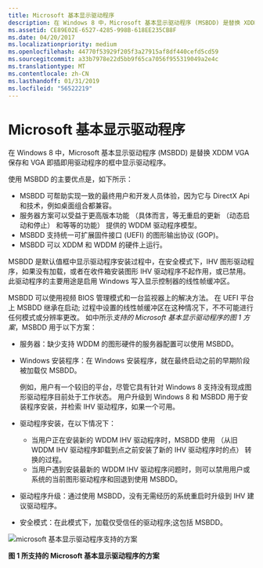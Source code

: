 ```yaml
---
title: Microsoft 基本显示驱动程序
description: 在 Windows 8 中，Microsoft 基本显示驱动程序 (MSBDD) 是替换 XDDM VGA 保存和 VGA 即插即用驱动程序的框中显示驱动程序。
ms.assetid: CE89E02E-6527-4285-998B-618EE235CB8F
ms.date: 04/20/2017
ms.localizationpriority: medium
ms.openlocfilehash: 44770f53929f205f3a27915af8df440cefd5cd59
ms.sourcegitcommit: a33b7978e22d5bb9f65ca7056f955319049a2e4c
ms.translationtype: MT
ms.contentlocale: zh-CN
ms.lasthandoff: 01/31/2019
ms.locfileid: "56522219"
---
```

# <a name="microsoft-basic-display-driver"></a>Microsoft 基本显示驱动程序


在 Windows 8 中，Microsoft 基本显示驱动程序 (MSBDD) 是替换 XDDM VGA 保存和 VGA 即插即用驱动程序的框中显示驱动程序。

使用 MSBDD 的主要优点是，如下所示：

-   MSBDD 可帮助实现一致的最终用户和开发人员体验，因为它与 DirectX Api 和技术，例如桌面组合都兼容。
-   服务器方案可以受益于更高版本功能 （具体而言，等无重启的更新 （动态启动和停止） 和等等的功能） 提供的 WDDM 驱动程序模型。
-   MSBDD 支持统一可扩展固件接口 (UEFI) 的图形输出协议 (GOP)。
-   MSBDD 可以 XDDM 和 WDDM 的硬件上运行。

MSBDD 是默认值框中显示驱动程序安装过程中，在安全模式下，IHV 图形驱动程序，如果没有加载，或者在收件箱安装图形 IHV 驱动程序不起作用，或已禁用。 此驱动程序的主要用途是启用 Windows 写入显示控制器的线性帧缓冲区。

MSBDD 可以使用视频 BIOS 管理模式和一台监视器上的解决方法。 在 UEFI 平台上 MSBDD 继承在启动; 过程中设置的线性帧缓冲区在这种情况下，不不可能进行任何模式或分辨率更改。 如中所示*支持的 Microsoft 基本显示驱动程序的图 1 方案*，MSBDD 用于以下方案：

-   服务器：缺少支持 WDDM 的图形硬件的服务器配置可以使用 MSBDD。
-   Windows 安装程序：在 Windows 安装程序，就在最终启动之前的早期阶段被加载仅 MSBDD。

    例如，用户有一个较旧的平台，尽管它具有针对 Windows 8 支持没有现成图形驱动程序目前处于工作状态。 用户升级到 Windows 8 和 MSBDD 用于安装程序安装，并检索 IHV 驱动程序，如果一个可用。

-   驱动程序安装，在以下情况下：
    -   当用户正在安装新的 WDDM IHV 驱动程序时，MSBDD 使用 （从旧 WDDM IHV 驱动程序卸载到点之前安装了新的 IHV 驱动程序时的点） 转换的过程。
    -   当用户遇到安装最新的 WDDM IHV 驱动程序问题时，则可以禁用用户或系统的当前图形驱动程序和回退到使用 MSBDD。
-   驱动程序升级：通过使用 MSBDD，没有无需经历的系统重启时升级到 IHV 建议驱动程序。
-   安全模式：在此模式下，加载仅受信任的驱动程序;这包括 MSBDD。

![microsoft 基本显示驱动程序支持的方案](images/scenariossupportedmicrosoftbasicdisplaydriver.jpg)

**图 1 所支持的 Microsoft 基本显示驱动程序的方案**

 

 





